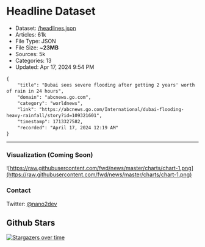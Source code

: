 # Headline Dataset

- Dataset: [/headlines.json](https://raw.githubusercontent.com/fwd/news/master/headlines.json) 
- Articles: 61k
- File Type: JSON
- File Size: ~**23MB**
- Sources: 5k
- Categories: 13
- Updated: Apr 17, 2024 9:54 PM

```
{
    "title": "Dubai sees severe flooding after getting 2 years' worth of rain in 24 hours",
    "domain": "abcnews.go.com",
    "category": "worldnews",
    "link": "https://abcnews.go.com/International/dubai-flooding-heavy-rainfall/story?id=109321601",
    "timestamp": 1713327582,
    "recorded": "April 17, 2024 12:19 AM"
}
```

---

### Visualization (Coming Soon)

![https://raw.githubusercontent.com/fwd/news/master/charts/chart-1.png](https://raw.githubusercontent.com/fwd/news/master/charts/chart-1.png)

### Contact 

Twitter: [@nano2dev](https://twitter.com/nano2dev)

## Github Stars

[![Stargazers over time](https://starchart.cc/fwd/news.svg)](https://starchart.cc/fwd/news)
